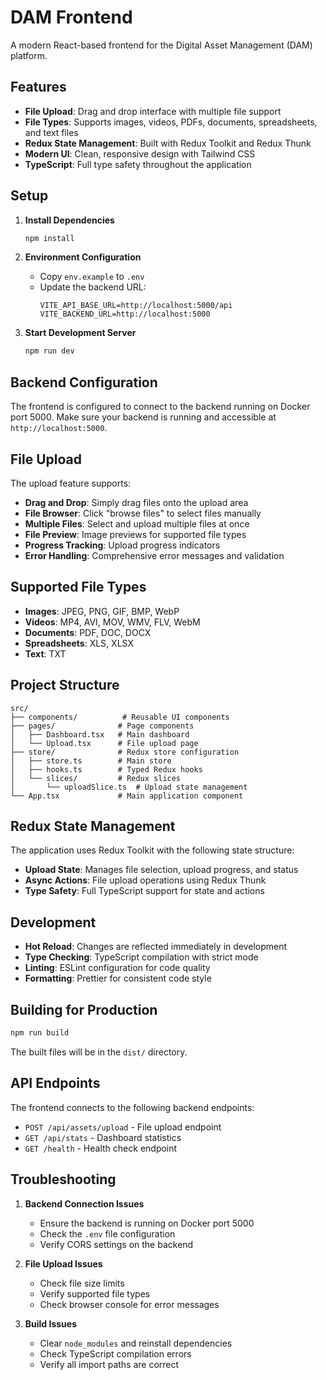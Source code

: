 # DAM Frontend

A modern React-based frontend for the Digital Asset Management (DAM) platform.

## Features

- **File Upload**: Drag and drop interface with multiple file support
- **File Types**: Supports images, videos, PDFs, documents, spreadsheets, and text files
- **Redux State Management**: Built with Redux Toolkit and Redux Thunk
- **Modern UI**: Clean, responsive design with Tailwind CSS
- **TypeScript**: Full type safety throughout the application

## Setup

1. **Install Dependencies**
   ```bash
   npm install
   ```

2. **Environment Configuration**
   - Copy `env.example` to `.env`
   - Update the backend URL:
     ```
     VITE_API_BASE_URL=http://localhost:5000/api
     VITE_BACKEND_URL=http://localhost:5000
     ```

3. **Start Development Server**
   ```bash
   npm run dev
   ```

## Backend Configuration

The frontend is configured to connect to the backend running on Docker port 5000. Make sure your backend is running and accessible at `http://localhost:5000`.

## File Upload

The upload feature supports:
- **Drag and Drop**: Simply drag files onto the upload area
- **File Browser**: Click "browse files" to select files manually
- **Multiple Files**: Select and upload multiple files at once
- **File Preview**: Image previews for supported file types
- **Progress Tracking**: Upload progress indicators
- **Error Handling**: Comprehensive error messages and validation

## Supported File Types

- **Images**: JPEG, PNG, GIF, BMP, WebP
- **Videos**: MP4, AVI, MOV, WMV, FLV, WebM
- **Documents**: PDF, DOC, DOCX
- **Spreadsheets**: XLS, XLSX
- **Text**: TXT

## Project Structure

```
src/
├── components/          # Reusable UI components
├── pages/              # Page components
│   ├── Dashboard.tsx   # Main dashboard
│   └── Upload.tsx      # File upload page
├── store/              # Redux store configuration
│   ├── store.ts        # Main store
│   ├── hooks.ts        # Typed Redux hooks
│   └── slices/         # Redux slices
│       └── uploadSlice.ts  # Upload state management
└── App.tsx             # Main application component
```

## Redux State Management

The application uses Redux Toolkit with the following state structure:

- **Upload State**: Manages file selection, upload progress, and status
- **Async Actions**: File upload operations using Redux Thunk
- **Type Safety**: Full TypeScript support for state and actions

## Development

- **Hot Reload**: Changes are reflected immediately in development
- **Type Checking**: TypeScript compilation with strict mode
- **Linting**: ESLint configuration for code quality
- **Formatting**: Prettier for consistent code style

## Building for Production

```bash
npm run build
```

The built files will be in the `dist/` directory.

## API Endpoints

The frontend connects to the following backend endpoints:

- `POST /api/assets/upload` - File upload endpoint
- `GET /api/stats` - Dashboard statistics
- `GET /health` - Health check endpoint

## Troubleshooting

1. **Backend Connection Issues**
   - Ensure the backend is running on Docker port 5000
   - Check the `.env` file configuration
   - Verify CORS settings on the backend

2. **File Upload Issues**
   - Check file size limits
   - Verify supported file types
   - Check browser console for error messages

3. **Build Issues**
   - Clear `node_modules` and reinstall dependencies
   - Check TypeScript compilation errors
   - Verify all import paths are correct
